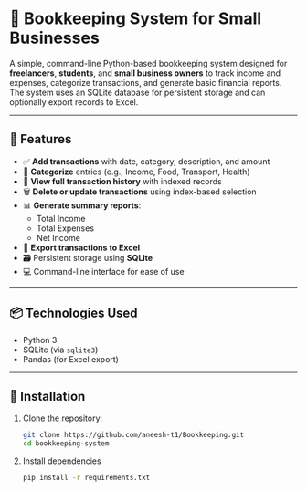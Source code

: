 # 📘 Bookkeeping System for Small Businesses

A simple, command-line Python-based bookkeeping system designed for **freelancers**, **students**, and **small business owners** to track income and expenses, categorize transactions, and generate basic financial reports. The system uses an SQLite database for persistent storage and can optionally export records to Excel.

---

## 🔧 Features

- ✅ **Add transactions** with date, category, description, and amount
- 📂 **Categorize** entries (e.g., Income, Food, Transport, Health)
- 📜 **View full transaction history** with indexed records
- 🗑️ **Delete or update transactions** using index-based selection
- 📊 **Generate summary reports**:
  - Total Income
  - Total Expenses
  - Net Income
- 🧾 **Export transactions to Excel**
- 🗃️ Persistent storage using **SQLite**
- 💻 Command-line interface for ease of use

---

## 📦 Technologies Used

- Python 3
- SQLite (via `sqlite3`)
- Pandas (for Excel export)

---

## 📁 Installation

1. Clone the repository:

   ```bash
   git clone https://github.com/aneesh-t1/Bookkeeping.git
   cd bookkeeping-system

2. Install dependencies

   ```bash
   pip install -r requirements.txt
